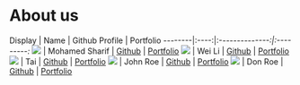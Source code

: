 # About us


Display | Name | Github Profile | Portfolio 
--------|:----:|:-_-------------:|:---------:_
![](https://via.placeholder.com/100.png?text=Photo) | Mohamed Sharif | [Github](https://github.com/shxr3f) | [Portfolio](docs/team/johndoe.md)
![](https://via.placeholder.com/100.png?text=Photo) | Wei Li | [Github](https://github.com/tanweili) | [Portfolio](docs/team/johndoe.md)
![](https://via.placeholder.com/100.png?text=Photo) | Tai | [Github](https://github.com/) | [Portfolio](docs/team/johndoe.md)
![](https://via.placeholder.com/100.png?text=Photo) | John Roe | [Github](https://github.com/) | [Portfolio](docs/team/johndoe.md)
![](https://via.placeholder.com/100.png?text=Photo) | Don Roe | [Github](https://github.com/) | [Portfolio](docs/team/johndoe.md)
